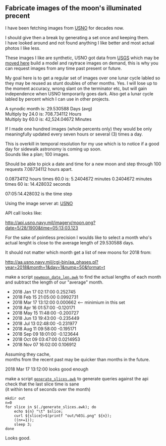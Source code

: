
## Fabricate images of the moon's illuminated precent

I have been fetching images from [USNO](http://api.usno.navy.mil/imagery/moon.png)
for decades now.  

I should give then a break by generating a set once and keeping them.  
I have looked around and not found anything I like better and most
actual photos I like less.

These images I like are synthetic,
USNO got data from [USGS](https://pdsmaps.wr.usgs.gov/maps.html)
which may be [moved here](https://astrogeology.usgs.gov/)
build a model and raytrace images on demand, this is why you can request
images from any time past present or future.  


My goal here is to get a regular set of images over one lunar cycle
labled so they may be reused as stunt doubles of other months.
Yes.  I will lose up to the moment accuracy, wrong slant on the terminator etc,
but will gain independence when USNO temporarily goes dark.
Also get a lunar cycle labled by percent which I can use in other projects.  


A synodic month is:      29.530588 Days  (avg)  
Multiply by 24.0 is:    708.734112 Hours  
Multiply by 60.0 is: 42,524.04672  Minutes  

If I made one hundred images (whole percents only) they
would be only meaningfully updated every seven hours or
several (3) times a day.

This is overkill in temporal resolution for my use which is
to notice if a good day for sidewalk astronomy is coming up soon.  
Sounds like a plan; 100 images.

Should be able to pick a date and time for a new moon and step
through 100 requests 7.08734112 hours apart.

0.08734112 hours times 60.0 is:  5.2404672 minutes 
0.2404672 minutes times 60 is:  14.428032 seconds

07:05:14.428032 is the time step

Using the image server at: [USNO](http://aa.usno.navy.mil/data/docs/diskmap.php)

API call looks like:

   http://api.usno.navy.mil/imagery/moon.png?date=5/28/1900&time=05:13:03.123

For the sake of pointless precision I woulds like to select a month
who's actual lenght is close to the average length of 29.530588 days.

It should not matter which month
get a list of new moons for 2018 from:
 
http://aa.usno.navy.mil/cgi-bin/aa_phases.pl?year=2018&month=1&day=1&nump=50&format=t

make  a script [`newmoon_date_len.awk`](newmoon_date_len.awk)
to find the actual lengths of each month and
subtract the length of our "average" month.  

- 2018 Jan 17 02:17:00	0.252745
- 2018 Feb 15 21:05:00	0.0992731
- 2018 Mar 17 13:12:00	0.000662    <-- minimium in this set
- 2018 Apr 16 01:57:00	-0.120171
- 2018 May 15 11:48:00	-0.200727
- 2018 Jun 13 19:43:00	-0.235449
- 2018 Jul 13 02:48:00	-0.231977
- 2018 Aug 11 09:58:00	-0.195171
- 2018 Sep 09 18:01:00	-0.123644
- 2018 Oct 09 03:47:00	0.0214953
- 2018 Nov 07 16:02:00	0.106912

Assuming they cache,  
months from the recent past may be quicker than months in the future.

2018 Mar 17 13:12:00  looks good enough

make a script [`generate_slices.awk`](generate_slices.awk) 
to generate queries against the api  
check that the last slice time is sane  
(it within tens of seconds over the month)



    mkdir out
    n=0
    for slice in $(./generate_slices.awk); do
        echo ${n} "\t" $slice;
        curl ${slice}>$(printf "out/%03i.png" ${n});
        ((n+=1));
        sleep 3;
    done


Looks good.
